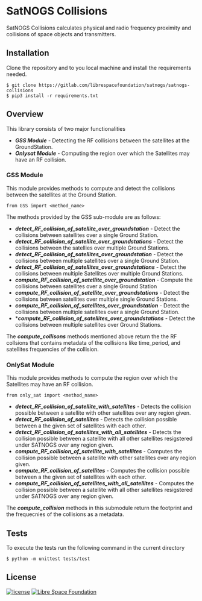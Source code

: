 
# SatNOGS Collisions #

SatNOGS Collisions calculates physical and radio frequency proximity and collisions of space objects and transmitters.

## Installation
Clone the repository and to you local machine and install the requirements needed. 
```
$ git clone https://gitlab.com/librespacefoundation/satnogs/satnogs-collisions
$ pip3 install -r requirements.txt 
```

## Overview

This library consists of two major functionalities
* ***GSS Module*** - Detecting the RF collisions between the satellites at the GroundStation.
* ***Onlysat Module*** - Computing the region over which the Satellites may have an RF collision.

### GSS Module
This module provides methods to compute and  detect the collisions between the satellites at the Ground Station. 
```
from GSS import <method_name>
```
The methods provided by the GSS sub-module are as follows:
*  ***detect_RF_collision_of_satellite_over_groundstation*** - Detect  the collisions between satellites over a single Ground Station.
* ***detect_RF_collision_of_satellite_over_groundstations*** - Detect the collisions between the satellies over multiple Ground Stations.
* ***detect_RF_collision_of_satellites_over_groundstation*** - Detect the collisions between multiple satellites over a single Ground Station.
* ***detect_RF_collision_of_satellites_over_groundstations*** - Detect the collisions between multiple Satellites over multiple Ground Stations.
* ***compute_RF_collision_of_satellite_over_groundstation*** - Compute  the collisions between satellites over a single Ground Station
* ***compute_RF_collision_of_satellite_over_groundstations*** - Detect  the collisions between satellites over multiple single Ground Stations.
* ***compute_RF_collision_of_satellites_over_groundstation*** - Detect  the collisions between multiple satellites over a single Ground Station.
* ****compute_RF_collision_of_satellites_over_groundstations*** - Detect  the collisions between  multiple satellites over Ground Stations.

The ***compute_collisons*** methods mentioned above return the the RF collsions that contains metadata of the collisions like time_period, and satellites frequencies of the collision.

### OnlySat Module
This module provides methods to compute the region over which the Satellites may have an RF collision.
```
from only_sat import <method_name>
```
* ***detect_RF_collision_of_satellite_with_satellites*** - Detects the collision possible between a satellite with other satellites over any region given.
 * ***detect_RF_collision_of_satellites*** -  Detects the collision possible between a the given set of satellites with each other.
* ***detect_RF_collision_of_satellites_with_all_satellites*** - Detects the collision possible between a satellite with all other satellites resigstered under SATNOGS over any region given.
*  ***compute_RF_collision_of_satellite_with_satellites*** - Computes the collision possible between a satellite with other satellites over any region given.
* ***compute_RF_collision_of_satellites*** - Computes the collision possible between a the given set of satellites with each other.
* ***compute_RF_collision_of_satellites_with_all_satellites*** - Computes the collision possible between a satellite with all other satellites resigstered under SATNOGS over any region given.

The ***compute_collision*** methods in this submodule return the footprint and the frequecnies of the collisions as a metadata.

## Tests

To execute the tests run the following command in the current directory
```
$ python -m unittest tests/test
```

## License

[![license](https://img.shields.io/badge/license-AGPL%203.0-6672D8.svg)](LICENSE)
[![Libre Space Foundation](https://img.shields.io/badge/%C2%A9%202020-Libre%20Space%20Foundation-6672D8.svg)](https://librespacefoundation.org/)